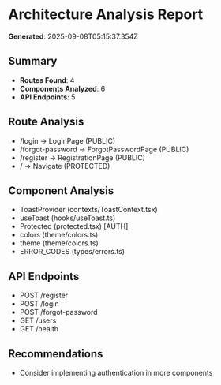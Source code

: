 # Architecture Analysis Report

**Generated**: 2025-09-08T05:15:37.354Z

## Summary

- **Routes Found**: 4
- **Components Analyzed**: 6
- **API Endpoints**: 5

## Route Analysis

- /login → LoginPage (PUBLIC)
- /forgot-password → ForgotPasswordPage (PUBLIC)
- /register → RegistrationPage (PUBLIC)
- / → Navigate (PROTECTED)

## Component Analysis

- ToastProvider (contexts/ToastContext.tsx)
- useToast (hooks/useToast.ts)
- Protected (protected.tsx) [AUTH]
- colors (theme/colors.ts)
- theme (theme/colors.ts)
- ERROR_CODES (types/errors.ts)

## API Endpoints

- POST /register
- POST /login
- POST /forgot-password
- GET /users
- GET /health

## Recommendations

- Consider implementing authentication in more components
